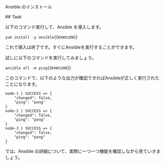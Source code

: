 Ansible のインストール

## Task

以下のコマンド実行して、Ansible を導入します。

`yum install -y ansible`{{execute}}

これで導入は終了です。すぐにAnsibleを実行することができます。

試しに以下のコマンドを実行してみましょう。

`ansible all -m ping`{{execute}}

このコマンドで、以下のような出力が確認できればAnsibleが正しく実行されたことになります。

```
node-1 | SUCCESS => {
    "changed": false,
    "ping": "pong"
}
node-2 | SUCCESS => {
    "changed": false,
    "ping": "pong"
}
node-3 | SUCCESS => {
    "changed": false,
    "ping": "pong"
}
```

では、Ansible の詳細について、実際に一つ一つ機能を確認しながら見ていきましょう。
